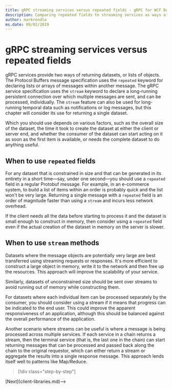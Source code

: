 ```yaml
---
title: gRPC streaming services versus repeated fields - gRPC for WCF Developers
description: Comparing repeated fields to streaming services as ways of passing collections of data with gRPC.
author: markrendle
ms.date: 09/02/2019
---
```


# gRPC streaming services versus repeated fields

gRPC services provide two ways of returning datasets, or lists of objects. The Protocol Buffers message specification uses the `repeated` keyword for declaring lists or arrays of messages within another message. The gRPC service specification uses the `stream` keyword to declare a long-running persistent connection over which multiple messages are sent, and can be processed, individually. The `stream` feature can also be used for long-running temporal data such as notifications or log messages, but this chapter will consider its use for returning a single dataset.

Which you should use depends on various factors, such as the overall size of the dataset, the time it took to create the dataset at either the client or server end, and whether the consumer of the dataset can start acting on it as soon as the first item is available, or needs the complete dataset to do anything useful.

## When to use `repeated` fields

For any dataset that is constrained in size and that can be generated in its entirety in a short time—say, under one second—you should use a `repeated` field in a regular Protobuf message. For example, in an e-commerce system, to build a list of items within an order is probably quick and the list won't be very large. Returning a single message with a `repeated` field is an order of magnitude faster than using a `stream` and incurs less network overhead.

If the client needs all the data before starting to process it and the dataset is small enough to construct in memory, then consider using a `repeated` field even if the actual creation of the dataset in memory on the server is slower.

## When to use `stream` methods

Datasets where the message objects are potentially very large are best transferred using streaming requests or responses. It's more efficient to construct a large object in memory, write it to the network and then free up the resources. This approach will improve the scalability of your service.

Similarly, datasets of unconstrained size should be sent over streams to avoid running out of memory while constructing them.

For datasets where each individual item can be processed separately by the consumer, you should consider using a stream if it means that progress can be indicated to the end user. This could improve the apparent responsiveness of an application, although this should be balanced against the overall performance of the application.

Another scenario where streams can be useful is where a message is being processed across multiple services. If each service in a chain returns a stream, then the terminal service (that is, the last one in the chain) can start returning messages that can be processed and passed back along the chain to the original requestor, which can either return a stream or aggregate the results into a single response message. This approach lends itself well to patterns like Map/Reduce.

>[!div class="step-by-step"]
<!-->[Next](client-libraries.md)-->
